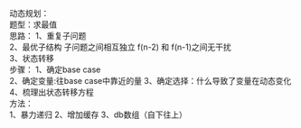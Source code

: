 动态规划：  
  题型：求最值  
  思路： 1、重复子问题  
        2、最优子结构  子问题之间相互独立 f(n-2) 和 f(n-1)之间无干扰  
        3、状态转移  
  步骤：
      1、确定base case  
      2、确定变量:往base case中靠近的量
      3、确定选择：什么导致了变量在动态变化
      4、梳理出状态转移方程   
  方法：  
      1、暴力递归
      2、增加缓存
      3、db数组（自下往上）
      
  